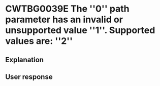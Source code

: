 # CWTBG0039E The ''0'' path parameter has an invalid or unsupported value ''1''. Supported values are: ''2''

## Explanation

## User response